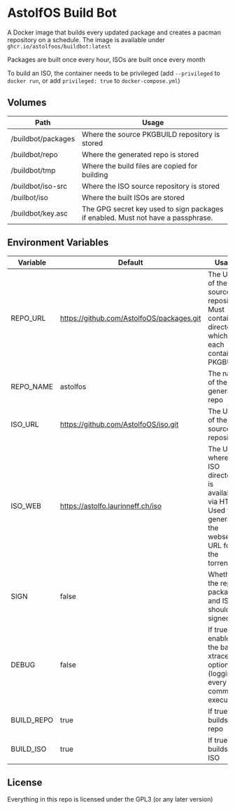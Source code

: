 # AstolfOS Build Bot

A Docker image that builds every updated package and creates a pacman repository on a schedule. The image is available under `ghcr.io/astolfoos/buildbot:latest`

Packages are built once every hour, ISOs are built once every month

To build an ISO, the container needs to be privileged (add `--privileged` to `docker run`, or add `privileged: true` to `docker-compose.yml`)

## Volumes

| Path               | Usage                                                                            |
| ------------------ | -------------------------------------------------------------------------------- |
| /buildbot/packages | Where the source PKGBUILD repository is stored                                   |
| /buildbot/repo     | Where the generated repo is stored                                               |
| /buildbot/tmp      | Where the build files are copied for building                                    |
| /buildbot/iso-src  | Where the ISO source repository is stored                                        |
| /builbot/iso       | Where the built ISOs are stored                                                  |
| /buildbot/key.asc  | The GPG secret key used to sign packages if enabled. Must not have a passphrase. |

## Environment Variables

| Variable   | Default                                   | Usage                                                                                                    |
| ---------- | ----------------------------------------- | -------------------------------------------------------------------------------------------------------- |
| REPO_URL   | https://github.com/AstolfoOS/packages.git | The URL of the source repository. Must contain directories which each contain a PKGBUILD                 |
| REPO_NAME  | astolfos                                  | The name of the generated repo                                                                           |
| ISO_URL    | https://github.com/AstolfoOS/iso.git      | The URL of the ISO source repository                                                                     |
| ISO_WEB    | https://astolfo.laurinneff.ch/iso         | The URL where the ISO directory is available via HTTP. Used to generate the webseed URL for the torrent. |
| SIGN       | false                                     | Whether the repo, packages, and ISOs should be signed                                                    |
| DEBUG      | false                                     | If true, enables the bash xtrace option (logging every command execution)                                |
| BUILD_REPO | true                                      | If true, builds the repo                                                                                 |
| BUILD_ISO  | true                                      | If true, builds the ISO                                                                                  |

## License

Everything in this repo is licensed under the GPL3 (or any later version)
